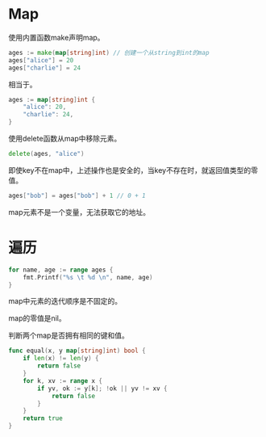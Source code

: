 
# Map
使用内置函数make声明map。
```go
ages := make(map[string]int) // 创建一个从string到int的map
ages["alice"] = 20
ages["charlie"] = 24
```
相当于。
```go
ages := map[string]int {
	"alice": 20,
	"charlie": 24,
}
```

使用delete函数从map中移除元素。
```go
delete(ages, "alice")
```

即使key不在map中，上述操作也是安全的，当key不存在时，就返回值类型的零值。
```go
ages["bob"] = ages["bob"] + 1 // 0 + 1
```
map元素不是一个变量，无法获取它的地址。

# 遍历
```go
for name, age := range ages {
	fmt.Printf("%s \t %d \n", name, age)
}
```

map中元素的迭代顺序是不固定的。

map的零值是nil。

判断两个map是否拥有相同的键和值。
```go
func equal(x, y map[string]int) bool {
	if len(x) != len(y) {
		return false
	}
	for k, xv := range x {
		if yv, ok := y[k]; !ok || yv != xv {
			return false
		}
	}
	return true
}
```

